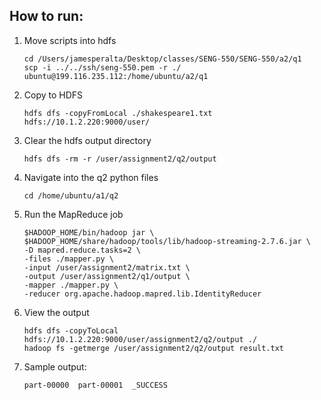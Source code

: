 ## How to run:
1. Move scripts into hdfs
    ```
    cd /Users/jamesperalta/Desktop/classes/SENG-550/SENG-550/a2/q1
    scp -i ../../ssh/seng-550.pem -r ./ ubuntu@199.116.235.112:/home/ubuntu/a2/q1
    ```
2. Copy to HDFS 
    ```
    hdfs dfs -copyFromLocal ./shakespeare1.txt hdfs://10.1.2.220:9000/user/
    ```
3. Clear the hdfs output directory
    ```
    hdfs dfs -rm -r /user/assignment2/q2/output
    ```
4. Navigate into the q2 python files
    ```
    cd /home/ubuntu/a1/q2
    ```
5. Run the MapReduce job
    ```
    $HADOOP_HOME/bin/hadoop jar \
    $HADOOP_HOME/share/hadoop/tools/lib/hadoop-streaming-2.7.6.jar \
    -D mapred.reduce.tasks=2 \
    -files ./mapper.py \
    -input /user/assignment2/matrix.txt \
    -output /user/assignment2/q1/output \
    -mapper ./mapper.py \
    -reducer org.apache.hadoop.mapred.lib.IdentityReducer
    ```
6. View the output
    ```
    hdfs dfs -copyToLocal hdfs://10.1.2.220:9000/user/assignment2/q2/output ./
    hadoop fs -getmerge /user/assignment2/q2/output result.txt
    ```
7. Sample output:
    ```
    part-00000  part-00001  _SUCCESS

    ```